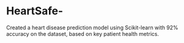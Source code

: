 # HeartSafe-
Created a heart disease prediction model using Scikit-learn with 92% accuracy on the dataset, based on key patient health metrics.
